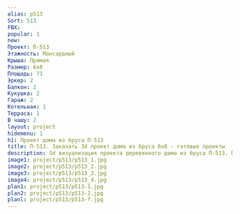 ```yaml
---
alias: p513
Sort: 513
FBX: 
popular: 1
new: 
Проект: П-513
Этажность: Мансардный
Крыша: Прямая
Размер: 6х8
Площадь: 71
Эркер: 2
Балкон: 2
Кукушка: 2
Гараж: 2
Котельная: 1
Терраса: 1
В чашу: 2
layout: project
hidemenu: 1
h1: Проект дома из бруса П-513
title: П-513. Заказать 3d проект дома из бруса 6х8 - готовые проекты
description: 3d визуализация проекта деревянного дома из бруса П-513. Площадь 71 м2, размер 6х8. Вы можете внести любые изменения в проект.
image1: project/p513/p513_1.jpg
image2: project/p513/p513_2.jpg
image3: project/p513/p513_3.jpg
image4: project/p513/p513_4.jpg
plan1: project/p513/p513-1.jpg
plan2: project/p513/p513-2.jpg
planl: project/p513/p513-f.jpg
---
```

